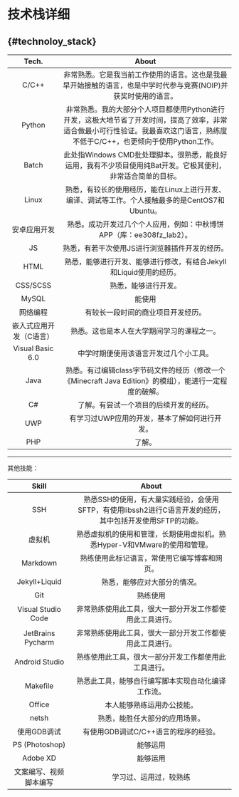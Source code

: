 # 技术栈详细

## {#technoloy_stack}

|          Tech.          |                            About                             |
| :---------------------: | :----------------------------------------------------------: |
|    C/C++     | 非常熟悉。它是我当前工作使用的语言。这也是我最早开始接触的语言，也是中学时代参与竞赛(NOIP)并获奖时使用的语言。 |
|    Python    | 非常熟悉。我的大部分个人项目都使用Python进行开发，这极大地节省了开发时间，提高了效率，非常适合做最小可行性验证。我最喜欢这门语言，熟练度不低于C/C++，也更倾向于使用Python工作。 |
|    Batch     | 此处指Windows CMD批处理脚本。很熟悉，能良好运用，我有不少项目使用纯Bat开发。它极其便利，非常适合简单的目标。 |
|    Linux     | 熟悉，有较长的使用经历，能在Linux上进行开发、编译、调试等工作。个人接触最多的是CentOS7和Ubuntu。 |
|      安卓应用开发       | 熟悉。成功开发过几个个人应用，例如：中秋博饼APP（库：ee308fz_lab2）。 |
|           JS            |                熟悉，有若干次使用JS进行浏览器插件开发的经历。                |
|          HTML           | 熟悉，能够进行开发、能够进行修改，有结合Jekyll和Liquid使用的经历。 |
|        CSS/SCSS         |                     熟悉，能够进行开发。                     |
|          MySQL          |            能使用            |
|        网络编程         | 有较长一段时间的商业项目开发经历。 |
| 嵌入式应用开发（C语言） |          熟悉。这也是本人在大学期间学习的课程之一。          |
|    Visual Basic 6.0     | 中学时期便使用该语言开发过几个小工具。 |
|          Java           | 熟悉。有过编辑class字节码文件的经历（修改一个《Minecraft Java Edition》的模组），能进行一定程度的破解。 |
|           C#            |            了解。有尝试一个项目的后续开发的经历。            |
|           UWP           |        有学习过UWP应用的开发，基本了解如何进行开发。         |
|           PHP           |                            了解。                            |

---

其他技能：

|         Skill          |                            About                             |
| :--------------------: | :----------------------------------------------------------: |
|          SSH           | 熟悉SSH的使用，有大量实践经验，会使用SFTP，有使用libssh2进行C语言开发的经历，其中包括开发使用SFTP的功能。 |
|         虚拟机         | 熟悉虚拟机的使用和管理，长期使用虚拟机。熟悉Hyper-V和VMware的使用和管理。 |
|        Markdown        |         熟练使用此标记语言，常使用它编写博客和网页。         |
|     Jekyll+Liquid      |                 熟悉，能够应对大部分的情况。                 |
|          Git           |                           熟练使用                           |
|   Visual Studio Code   |   非常熟练使用此工具，很大一部分开发工作都使用此工具进行。   |
|   JetBrains Pycharm    |   非常熟练使用此工具，很大一部分开发工作都使用此工具进行。   |
|     Android Studio     |     熟练使用此工具，很大一部分开发工作都使用此工具进行。     |
|        Makefile        |      熟悉此工具，能够自行编写脚本实现自动化编译工作流。      |
|         Office         |                  本人能够熟练运用办公技能。                  |
|         netsh          |                熟悉，能胜任大部分的应用场景。                |
|      使用GDB调试       |             有使用GDB调试C/C++语言的程序的经验。             |
|     PS (Photoshop)     |                           能够运用                           |
|        Adobe XD        |                           能够运用                           |
| 文案编写、视频脚本编写 |                    学习过、运用过，较熟练                    |

